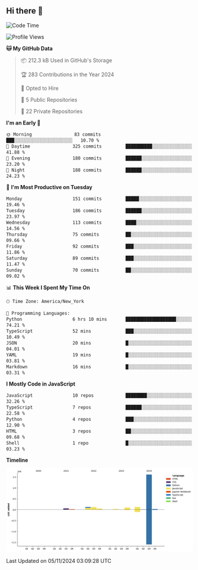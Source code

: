 ## Hi there 👋

<!--START_SECTION:waka-->
![Code Time](http://img.shields.io/badge/Code%20Time-95%20hrs%2043%20mins-blue)

![Profile Views](http://img.shields.io/badge/Profile%20Views-54-blue)

**🐱 My GitHub Data** 

> 📦 212.3 kB Used in GitHub's Storage 
 > 
> 🏆 283 Contributions in the Year 2024
 > 
> 💼 Opted to Hire
 > 
> 📜 5 Public Repositories 
 > 
> 🔑 22 Private Repositories 
 > 
**I'm an Early 🐤** 

```text
🌞 Morning                83 commits          ███░░░░░░░░░░░░░░░░░░░░░░   10.70 % 
🌆 Daytime                325 commits         ██████████░░░░░░░░░░░░░░░   41.88 % 
🌃 Evening                180 commits         ██████░░░░░░░░░░░░░░░░░░░   23.20 % 
🌙 Night                  188 commits         ██████░░░░░░░░░░░░░░░░░░░   24.23 % 
```
📅 **I'm Most Productive on Tuesday** 

```text
Monday                   151 commits         █████░░░░░░░░░░░░░░░░░░░░   19.46 % 
Tuesday                  186 commits         ██████░░░░░░░░░░░░░░░░░░░   23.97 % 
Wednesday                113 commits         ████░░░░░░░░░░░░░░░░░░░░░   14.56 % 
Thursday                 75 commits          ██░░░░░░░░░░░░░░░░░░░░░░░   09.66 % 
Friday                   92 commits          ███░░░░░░░░░░░░░░░░░░░░░░   11.86 % 
Saturday                 89 commits          ███░░░░░░░░░░░░░░░░░░░░░░   11.47 % 
Sunday                   70 commits          ██░░░░░░░░░░░░░░░░░░░░░░░   09.02 % 
```


📊 **This Week I Spent My Time On** 

```text
🕑︎ Time Zone: America/New_York

💬 Programming Languages: 
Python                   6 hrs 10 mins       ███████████████████░░░░░░   74.21 % 
TypeScript               52 mins             ███░░░░░░░░░░░░░░░░░░░░░░   10.49 % 
JSON                     20 mins             █░░░░░░░░░░░░░░░░░░░░░░░░   04.01 % 
YAML                     19 mins             █░░░░░░░░░░░░░░░░░░░░░░░░   03.81 % 
Markdown                 16 mins             █░░░░░░░░░░░░░░░░░░░░░░░░   03.31 % 
```

**I Mostly Code in JavaScript** 

```text
JavaScript               10 repos            ████████░░░░░░░░░░░░░░░░░   32.26 % 
TypeScript               7 repos             ██████░░░░░░░░░░░░░░░░░░░   22.58 % 
Python                   4 repos             ███░░░░░░░░░░░░░░░░░░░░░░   12.90 % 
HTML                     3 repos             ██░░░░░░░░░░░░░░░░░░░░░░░   09.68 % 
Shell                    1 repo              █░░░░░░░░░░░░░░░░░░░░░░░░   03.23 % 
```



**Timeline**

![Lines of Code chart](https://raw.githubusercontent.com/dikshithvishnu/dikshithvishnu/main/assets/bar_graph.png)


 Last Updated on 05/11/2024 03:09:28 UTC
<!--END_SECTION:waka-->
